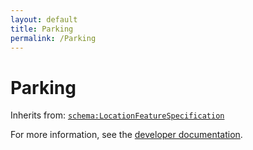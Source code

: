 ```yaml
---
layout: default
title: Parking
permalink: /Parking
---
```


# Parking


Inherits from: [`schema:LocationFeatureSpecification`](https://schema.org/LocationFeatureSpecification)

For more information, see the [developer documentation](https://developer.openactive.io/data-model/types/).